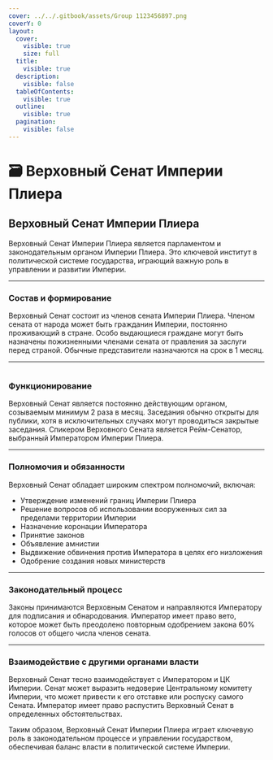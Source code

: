 ```yaml
---
cover: ../../.gitbook/assets/Group 1123456897.png
coverY: 0
layout:
  cover:
    visible: true
    size: full
  title:
    visible: true
  description:
    visible: false
  tableOfContents:
    visible: true
  outline:
    visible: true
  pagination:
    visible: false
---
```


# 🗃️ Верховный Сенат Империи Плиера

## Верховный Сенат Империи Плиера

Верховный Сенат Империи Плиера является парламентом и законодательным органом Империи Плиера. Это ключевой институт в политической системе государства, играющий важную роль в управлении и развитии Империи.

***

### Состав и формирование

Верховный Сенат состоит из членов сената Империи Плиера. Членом сената от народа может быть гражданин Империи, постоянно проживающий в стране. Особо выдающиеся граждане могут быть назначены пожизненными членами сената от правления за заслуги перед страной. Обычные представители назначаются на срок в 1 месяц.

***

<figure><img src="../../.gitbook/assets/Group 1123456895.png" alt=""><figcaption></figcaption></figure>

### Функционирование

Верховный Сенат является постоянно действующим органом, созываемым минимум 2 раза в месяц. Заседания обычно открыты для публики, хотя в исключительных случаях могут проводиться закрытые заседания. Спикером Верховного Сената является Рейм-Сенатор, выбранный Императором Империи Плиера.

***

### Полномочия и обязанности

Верховный Сенат обладает широким спектром полномочий, включая:

* Утверждение изменений границ Империи Плиера
* Решение вопросов об использовании вооруженных сил за пределами территории Империи
* Назначение коронации Императора
* Принятие законов
* Объявление амнистии
* Выдвижение обвинения против Императора в целях его низложения
* Одобрение создания новых министерств

***

### Законодательный процесс

Законы принимаются Верховным Сенатом и направляются Императору для подписания и обнародования. Император имеет право вето, которое может быть преодолено повторным одобрением закона 60% голосов от общего числа членов сената.

***

### Взаимодействие с другими органами власти

Верховный Сенат тесно взаимодействует с Императором и ЦК Империи. Сенат может выразить недоверие Центральному комитету Империи, что может привести к его отставке или роспуску самого Сената. Император имеет право распустить Верховный Сенат в определенных обстоятельствах.

Таким образом, Верховный Сенат Империи Плиера играет ключевую роль в законодательном процессе и управлении государством, обеспечивая баланс власти в политической системе Империи.

